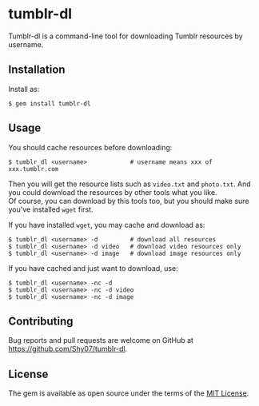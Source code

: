 # tumblr-dl

Tumblr-dl is a command-line tool for downloading Tumblr resources by username.

## Installation

Install as:

    $ gem install tumblr-dl

## Usage

You should cache resources before downloading:

    $ tumblr_dl <username>            # username means xxx of xxx.tumblr.com

Then you will get the resource lists such as `video.txt` and `photo.txt`.
And you could download the resources by other tools what you like.  
Of course, you can download by this tools too,
but you should make sure you've installed `wget` first.

If you have installed `wget`, you may cache and download as:

    $ tumblr_dl <username> -d         # download all resources
    $ tumblr_dl <username> -d video   # download video resources only
    $ tumblr_dl <username> -d image   # download image resources only

If you have cached and just want to download, use:

    $ tumblr_dl <username> -nc -d
    $ tumblr_dl <username> -nc -d video
    $ tumblr_dl <username> -nc -d image

## Contributing

Bug reports and pull requests are welcome on GitHub at https://github.com/Shy07/tumblr-dl.


## License

The gem is available as open source under the terms of the [MIT License](http://opensource.org/licenses/MIT).

